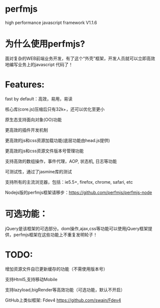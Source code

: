 perfmjs
=======
high performance javascript framework  V1.1.6

为什么使用perfmjs?　
=======
面对复杂的WEB前端业务开发，有了这个“外壳”框架，开发人员就可以立即高效地编写业务上的javascript 代码了！

Features:
=======
fast by default：高效，易用，易读

核心库(core.js)压缩后只有32k+，还可以优化至更小

原生态支持面向对象(OO)功能

更高效的插件开发机制

更高效的js和css资源加载功能(底层功能由head.js提供)

更高效的js和css资源文件版本号管理功能

支持高效的数组操作，事件代理，AOP, 状态机, 日志等功能

可测试性，通过了jasmine库的测试

支持所有的主流浏览器，包括：ie5.5+, firefox, chrome, safari, etc

Nodejs版的perfmjs框架请移步：https://github.com/perfmjs/perfmjs-node

可选功能：
=======
jQuery是该框架的可选部分。dom操作,ajax,css等功能可以使用jQuery框架提供，perfmjs框架在这些功能上不重复发明轮子！

TODO:
=======
增加资源文件自已更新缓存的功能（不需使用版本号）

支持Html5,支持移动Mobile

支持lazyload,bigRender等高效功能（可选功能，默认不开启）

GitHub上类似框架: Fdev4  https://github.com/swain/Fdev4
